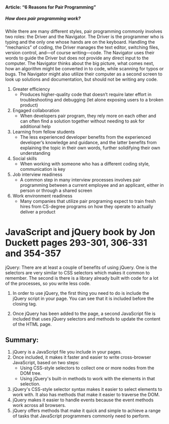 #### Article: “6 Reasons for Pair Programming”

##### How does pair programming work?
While there are many different styles, pair programming commonly involves two roles: the Driver and the Navigator. The Driver is the programmer who is typing and the only one whose hands are on the keyboard. Handling the “mechanics” of coding, the Driver manages the text editor, switching files, version control, and—of course writing—code. The Navigator uses their words to guide the Driver but does not provide any direct input to the computer. The Navigator thinks about the big picture, what comes next, how an algorithm might be converted in to code, while scanning for typos or bugs. The Navigator might also utilize their computer as a second screen to look up solutions and documentation, but should not be writing any code.

1. Greater efficiency
    - Produces higher-quality code that doesn’t require later effort in troubleshooting and debugging (let alone exposing users to a broken product)
2. Engaged collaboration
    - When developers pair program, they rely more on each other and can often find a solution together without needing to ask for additional help
3. Learning from fellow students
    - The less experienced developer benefits from the experienced developer’s knowledge and guidance, and the latter benefits from explaining the topic in their own words, further solidifying their own understanding
4. Social skills
    - When working with someone who has a different coding style, communication is key
5. Job interview readiness
    - A common step in many interview processes involves pair programming between a current employee and an applicant, either in person or through a shared screen
6. Work environment readiness
    - Many companies that utilize pair programing expect to train fresh hires from CS-degree programs on how they operate to actually deliver a product

# JavaScript and jQuery book by Jon Duckett pages 293-301, 306-331 and 354-357

jQuery:  There are at least a couple of benefits of using jQuery.  One is the selectors are very similar to CSS selectors which makes it common to remember.  The second is there is a library already built with code for a lot of the processes, so you write less code.

1. In order to use jQuery, the first thing you need to do is include the jQuery script in your page.  You can see that it is included before the closing </body> tag. 

2. Once jQuery has been added to the page, a second JavaScript file is included that uses jQuery selectors and methods to update the content of the HTML page. 

## Summary:

1.  jQuery is a JavaScript file you include in your pages.  
2.  Once included, it makes it faster and easier to write cross-browser JavaScript, based on two steps:
    - Using CSS-style selectors to collect one or more nodes from the DOM tree.
    - Using jQuery's built-in methods to work with the elements in that selection.
3.  jQuery's CSS-style selector syntax makes it easier to select elements to work with. It also has methods that make it easier to traverse the DOM.
4.  jQuery makes it easier to handle events because the event methods work across all browsers.  
5.  jQuery offers methods that make it quick and simple to achieve a range of tasks that JavaScript programmers commonly need to perform. 


